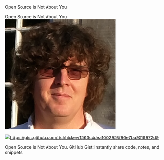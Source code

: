 Open Source is Not About You

Open Source is Not About You
![](../_resources/5a61d0a4f67c67ed385a092f2213a0de.png)

![](../_resources/7f969f62ee272a3be19966806fff4ad5.png)https://gist.github.com/richhickey/1563cddea1002958f96e7ba9519972d9

Open Source is Not About You. GitHub Gist: instantly share code, notes, and snippets.